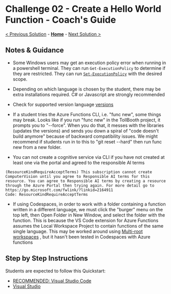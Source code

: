 # Challenge 02 - Create a Hello World Function - Coach's Guide 

[< Previous Solution](./Solution-01.md) - **[Home](./README.md)** - [Next Solution >](./Solution-03.md)

## Notes & Guidance

- Some Windows users may get an execution policy error when running in a powershell terminal.  They can run `Get-ExecutionPolicy` to determine if they are restricted.  They can run [`Set-ExecutionPolicy`](https://docs.microsoft.com/en-us/powershell/module/microsoft.powershell.security/set-executionpolicy?view=powershell-7) with the desired scope.
- Depending on which language is chosen by the student, there may be extra installations required. C# or Javascript are strongly recommended
- Check for supported version language [versions](https://docs.microsoft.com/en-us/azure/azure-functions/supported-languages)
- If a student tries the Azure Functions CLI, i.e. "func new", some things may break. Looks like if you run "func new" in the TollBooth project, it prompts you to "--force". When you do that, it messes with the libraries (updates the versions) and sends you down a spiral of "code doesn't build anymore" because of backward compatibility issues. We might recommend if students run in to this to "git  reset --hard" then run func new from a new folder.

- You can not create a cognitive service via CLI if you have not created at least one via the portal and agreed to the responsible AI terms
```
(ResourceKindRequireAcceptTerms) This subscription cannot create ComputerVision until you agree to Responsible AI terms for this resource. You can agree to Responsible AI terms by creating a resource through the Azure Portal then trying again. For more detail go to https://go.microsoft.com/fwlink/?linkid=2164911
Code: ResourceKindRequireAcceptTerms
``` 

- If using Codespaces, in order to work with a folder containing a function written in a different language, we must click the "burger" menu on the top left, then Open Folder in New Window, and select the folder with the function. This is because the VS Code extension for Azure Functions assumes the Local Workspace Project to contain functions of the same single language. This may be worked around using [Multi-root workspaces](https://github.com/microsoft/vscode-azurefunctions/wiki/Multiple-function-projects) , but it hasn't been tested in Codespaces with Azure functions 

## Step by Step Instructions
Students are expected to follow this Quickstart: 
- [RECOMMENDED: Visual Studio Code](https://docs.microsoft.com/en-us/azure/azure-functions/create-first-function-vs-code-csharp)
- [Visual Studio](https://docs.microsoft.com/en-us/azure/azure-functions/functions-create-your-first-function-visual-studio)

